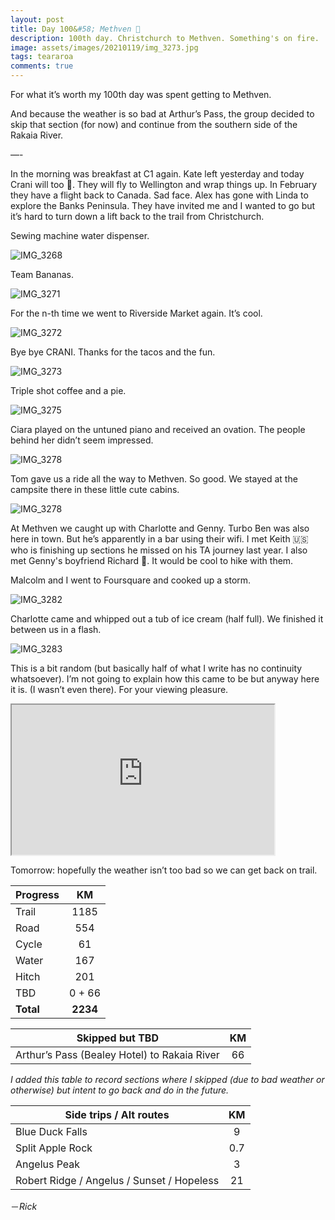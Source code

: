 ```yaml
---
layout: post
title: Day 100&#58; Methven 💯
description: 100th day. Christchurch to Methven. Something's on fire. 
image: assets/images/20210119/img_3273.jpg
tags: teararoa
comments: true
---
```


For what it’s worth my 100th day was spent getting to Methven. 

And because the weather is so bad at Arthur’s Pass, the group decided to skip that section (for now) and continue from the southern side of the Rakaia River. 

—-

In the morning was breakfast at C1 again. Kate left yesterday and today Crani will too 🥲. They will fly to Wellington and wrap things up. In February they have a flight back to Canada. Sad face. Alex has gone with Linda to explore the Banks Peninsula. They have invited me and I wanted to go but it’s hard to turn down a lift back to the trail from Christchurch. 

Sewing machine water dispenser. 

![IMG_3268](/assets/images/20210119/img_3268.jpg)

Team Bananas. 

![IMG_3271](/assets/images/20210119/img_3271.jpg)

For the n-th time we went to Riverside Market again. It’s cool. 

![IMG_3272](/assets/images/20210119/img_3272.jpg)

Bye bye CRANI. Thanks for the tacos and the fun. 

![IMG_3273](/assets/images/20210119/img_3273.jpg)

Triple shot coffee and a pie. 

![IMG_3275](/assets/images/20210119/img_3275.jpg)

Ciara played on the untuned piano and received an ovation. The people behind her didn’t seem impressed. 

![IMG_3278](/assets/images/20210119/img_3278.jpg)

Tom gave us a ride all the way to Methven. So good. We stayed at the campsite there in these little cute cabins. 

![IMG_3278](/assets/images/20210119/img_3281.jpg)

At Methven we caught up with Charlotte and Genny. Turbo Ben was also here in town. But he’s apparently in a bar using their wifi. I met Keith 🇺🇸 who is finishing up sections he missed on his TA journey last year. I also met Genny's boyfriend Richard 🏴󠁧󠁢󠁥󠁮󠁧󠁿. It would be cool to hike with them. 

Malcolm and I went to Foursquare and cooked up a storm. 

![IMG_3282](/assets/images/20210119/img_3282.jpg)

Charlotte came and whipped out a tub of ice cream (half full). We finished it between us in a flash. 

![IMG_3283](/assets/images/20210119/img_3283.jpg)

This is a bit random (but basically half of what I write has no continuity whatsoever). I’m not going to explain how this came to be but anyway here it is. (I wasn’t even there). For your viewing pleasure. 

<iframe width="420" height="240"
src="https://www.youtube.com/embed/8vYF0O46bCM">
</iframe>

Tomorrow: hopefully the weather isn’t too bad so we can get back on trail.



| Progress | KM |
| ---- |:----:|
| Trail | 1185 |
| Road | 554 |
| Cycle | 61 |
| Water | 167 |
| Hitch | 201 |
| TBD | 0 + 66 |
| **Total** | **2234** |

| Skipped but TBD | KM |
| ---- |:----:|
| Arthur’s Pass (Bealey Hotel) to Rakaia River | 66 |

_I added this table to record sections where I skipped (due to bad weather or otherwise) but intent to go back and do in the future._

| Side trips / Alt routes | KM |
| ---- |:----:|
| Blue Duck Falls | 9 |
| Split Apple Rock | 0.7 |
| Angelus Peak | 3 |
| Robert Ridge / Angelus / Sunset / Hopeless | 21 |




－_Rick_